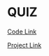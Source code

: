# QUIZ

[Code Link](https://codequotient.com/project/getProject?project=quizmodule&userId=5efd4e6d9e055d7987c7c13d)

[Project Link](https://quizmodule-3p34g84ur2kheopgh2.web.codequotient.com/)

